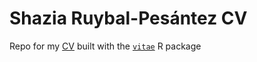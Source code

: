 # Shazia Ruybal-Pesántez CV
Repo for my [CV](https://github.com/shaziaruybal/cv/cv-vitae.pdf) built with the [`vitae`](https://github.com/mitchelloharawild/vitae) R package 
